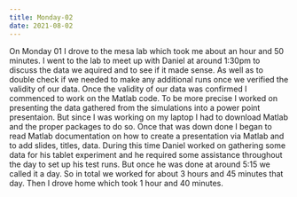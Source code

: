 ```yaml
---
title: Monday-02
date: 2021-08-02
---
```

On Monday 01 I drove to the mesa lab which took me about an hour and 50 minutes. I went to the lab to meet up with Daniel at around 1:30pm to discuss the data we aquired and to see if it made sense.
As well as to double check if we needed to make any additional runs once we verified the validity of our data. Once the validity of our data was confirmed I commenced to work on the Matlab code.
To be more precise I worked on presenting the data gathered from the simulations into a power point presentaion. But since I was working on my laptop I had to download Matlab and the 
proper packages to do so. Once that was down done I began to read Matlab documentation on how to create a presentation via Matlab and to add slides, titles, data. During this time
Daniel worked on gathering some data for his tablet experiment and he required some assistance throughout the day to set up his test runs. But once he was done at around 5:15 we called it a day.
So in total we worked for about 3 hours and 45 minutes that day. Then I drove home which took 1 hour and 40 minutes.
